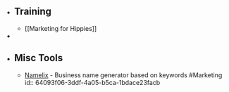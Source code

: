 - ## Training
	- [[Marketing for Hippies]]
-
- ## Misc Tools
	- [Namelix](https://namelix.com/) - Business name generator based on keywords #Marketing
	  id:: 64093f06-3ddf-4a05-b5ca-1bdace23facb